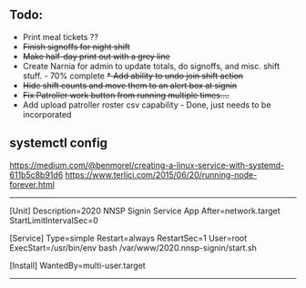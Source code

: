 ## Todo:

* Print meal tickets ??
* ~~Finish signoffs for night shift~~
* ~~Make half-day print out with a grey line~~
* Create Narnia for admin to update totals, do signoffs, and misc. shift stuff. - 70% complete
~~* Add ability to undo join shift action~~
* ~~Hide shift counts and move them to an alert box at signin~~
* ~~Fix Patroller work button from running multiple times....~~
* Add upload patroller roster csv capability - Done, just needs to be incorporated


## systemctl config

https://medium.com/@benmorel/creating-a-linux-service-with-systemd-611b5c8b91d6
https://www.terlici.com/2015/06/20/running-node-forever.html

----------------------------------------------------------------------------

[Unit]
Description=2020 NNSP Signin Service App
After=network.target
StartLimitIntervalSec=0

[Service]
Type=simple
Restart=always
RestartSec=1
User=root
ExecStart=/usr/bin/env bash /var/www/2020.nnsp-signin/start.sh

[Install]
WantedBy=multi-user.target

-----------------------------------------------------------------------------